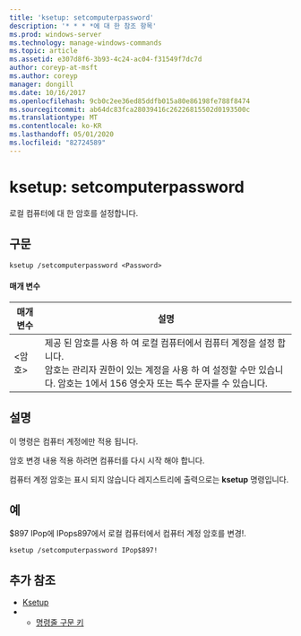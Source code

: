 ```yaml
---
title: 'ksetup: setcomputerpassword'
description: '* * * *에 대 한 참조 항목'
ms.prod: windows-server
ms.technology: manage-windows-commands
ms.topic: article
ms.assetid: e307d8f6-3b93-4c24-ac04-f31549f7dc7d
author: coreyp-at-msft
ms.author: coreyp
manager: dongill
ms.date: 10/16/2017
ms.openlocfilehash: 9cb0c2ee36ed85ddfb015a80e86198fe788f8474
ms.sourcegitcommit: ab64dc83fca28039416c26226815502d0193500c
ms.translationtype: MT
ms.contentlocale: ko-KR
ms.lasthandoff: 05/01/2020
ms.locfileid: "82724589"
---
```

# <a name="ksetupsetcomputerpassword"></a>ksetup: setcomputerpassword



로컬 컴퓨터에 대 한 암호를 설정합니다.

## <a name="syntax"></a>구문

```
ksetup /setcomputerpassword <Password>
```

#### <a name="parameters"></a>매개 변수

|매개 변수|설명|
|---------|-----------|
|\<암호>|제공 된 암호를 사용 하 여 로컬 컴퓨터에서 컴퓨터 계정을 설정 합니다.</br>암호는 관리자 권한이 있는 계정을 사용 하 여 설정할 수만 있습니다. 암호는 1에서 156 영숫자 또는 특수 문자를 수 있습니다.|

## <a name="remarks"></a>설명

이 명령은 컴퓨터 계정에만 적용 됩니다.

암호 변경 내용 적용 하려면 컴퓨터를 다시 시작 해야 합니다.

컴퓨터 계정 암호는 표시 되지 않습니다 레지스트리에 출력으로는 **ksetup** 명령입니다.

## <a name="examples"></a>예

$897 IPop에 IPops897에서 로컬 컴퓨터에서 컴퓨터 계정 암호를 변경!.
```
ksetup /setcomputerpassword IPop$897!
```

## <a name="additional-references"></a>추가 참조

-   [Ksetup](ksetup.md)
-   - [명령줄 구문 키](command-line-syntax-key.md)